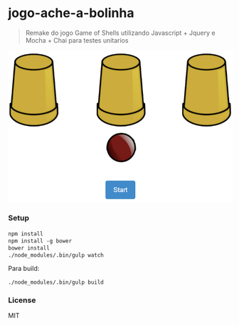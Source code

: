 jogo-ache-a-bolinha
===================

> Remake do jogo Game of Shells utilizando Javascript + Jquery e Mocha + Chai para testes unitarios

[![Demo](https://github.com/gustavohenrique/jogo-ache-a-bolinha/raw/master/screenshot.png)](http://goo.gl/j7FyCa)


### Setup

    npm install
    npm install -g bower
    bower install
    ./node_modules/.bin/gulp watch

Para build:

    ./node_modules/.bin/gulp build

### License

MIT
